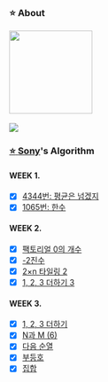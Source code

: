 ### :star: About
<td align="center">
 <a href="https://github.com/xoxeez">
  <img src="https://avatars.githubusercontent.com/u/52715471?v=4?s=100" width="150px;"/>
 </br></br>
</td>

<img src="https://img.shields.io/badge/JAVA-007396?style=flat-square&logo=java&logoColor=white">

### :star: [Sony](https://github.com/xoxeez)'s Algorithm

#### WEEK 1.
 - [x] [4344번: 평균은 넘겠지](https://www.acmicpc.net/problem/4344)
 - [x] [1065번: 한수](https://www.acmicpc.net/problem/1065)

#### WEEK 2.
 - [x] [팩토리얼 0의 개수](https://www.acmicpc.net/problem/1676)
 - [x] [-2진수](https://www.acmicpc.net/problem/2089)
 - [x] [2×n 타일링 2](https://www.acmicpc.net/problem/11727)
 - [x] [1, 2, 3 더하기 3](https://www.acmicpc.net/problem/15988)

#### WEEK 3.
 - [x] [1, 2, 3 더하기](https://www.acmicpc.net/problem/9095)
 - [x] [N과 M (6)](https://www.acmicpc.net/problem/15655)
 - [x] [다음 순열](https://www.acmicpc.net/problem/10972)
 - [x] [부등호](https://www.acmicpc.net/problem/2529)
 - [x] [집합](https://www.acmicpc.net/problem/11723)
